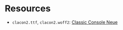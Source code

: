 # Resources

 * `clacon2.ttf`, `clacon2.woff2`: [Classic Console Neue](http://webdraft.hu/fonts/classic-console/)